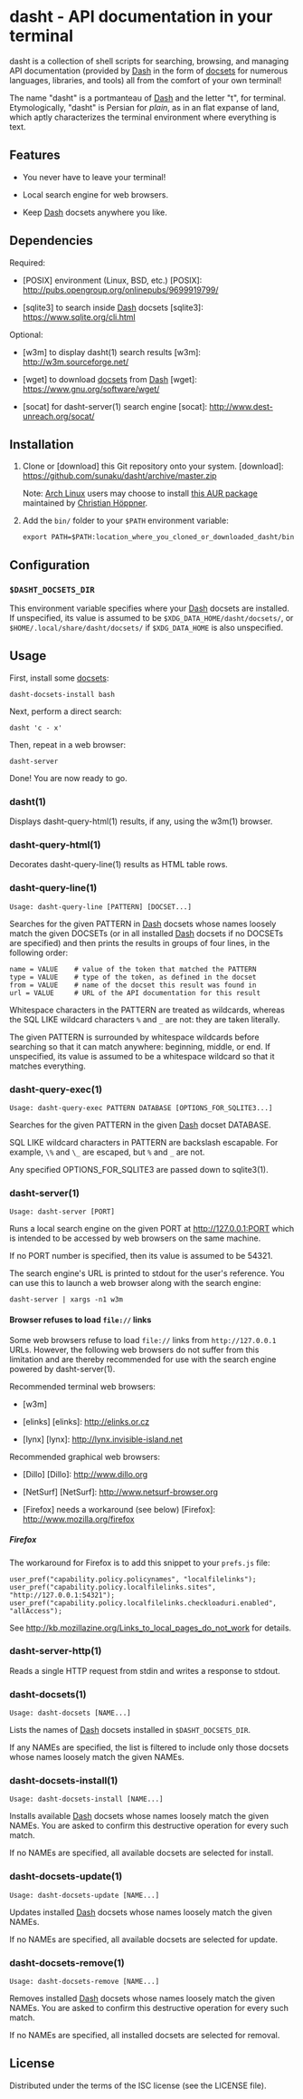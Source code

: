 # dasht - API documentation in your terminal

dasht is a collection of shell scripts for searching, browsing, and managing
API documentation (provided by [Dash] in the form of [docsets] for numerous
languages, libraries, and tools) all from the comfort of your own terminal!

The name "dasht" is a portmanteau of [Dash] and the letter "t", for terminal.
Etymologically, "dasht" is Persian for _plain_, as in an flat expanse of land,
which aptly characterizes the terminal environment where everything is text.

[Dash]: https://kapeli.com/dash
[docsets]: https://kapeli.com/docset_links

## Features

* You never have to leave your terminal!

* Local search engine for web browsers.

* Keep [Dash] docsets anywhere you like.

## Dependencies

Required:

* [POSIX] environment (Linux, BSD, etc.)
  [POSIX]: http://pubs.opengroup.org/onlinepubs/9699919799/

* [sqlite3] to search inside [Dash] docsets
  [sqlite3]: https://www.sqlite.org/cli.html

Optional:

* [w3m] to display dasht(1) search results
  [w3m]: http://w3m.sourceforge.net/

* [wget] to download [docsets] from [Dash]
  [wget]: https://www.gnu.org/software/wget/

* [socat] for dasht-server(1) search engine
  [socat]: http://www.dest-unreach.org/socat/

## Installation

1.  Clone or [download] this Git repository onto your system.
[download]: https://github.com/sunaku/dasht/archive/master.zip

    Note: [Arch Linux](https://www.archlinux.org) users may choose to install
    [this AUR package](https://aur.archlinux.org/packages/dasht-git/)
    maintained by [Christian Höppner](https://github.com/mkaito).

2.  Add the `bin/` folder to your `$PATH` environment variable:

        export PATH=$PATH:location_where_you_cloned_or_downloaded_dasht/bin

## Configuration

### `$DASHT_DOCSETS_DIR`

This environment variable specifies where your [Dash] docsets are installed.
If unspecified, its value is assumed to be `$XDG_DATA_HOME/dasht/docsets/`, or
`$HOME/.local/share/dasht/docsets/` if `$XDG_DATA_HOME` is also unspecified.

## Usage

First, install some [docsets]:

    dasht-docsets-install bash

Next, perform a direct search:

    dasht 'c - x'

Then, repeat in a web browser:

    dasht-server

Done! You are now ready to go.

### dasht(1)

Displays dasht-query-html(1) results, if any, using the w3m(1) browser.

### dasht-query-html(1)

Decorates dasht-query-line(1) results as HTML table rows.

### dasht-query-line(1)

    Usage: dasht-query-line [PATTERN] [DOCSET...]

Searches for the given PATTERN in [Dash] docsets whose names loosely match the
given DOCSETs (or in all installed [Dash] docsets if no DOCSETs are specified)
and then prints the results in groups of four lines, in the following order:

    name = VALUE    # value of the token that matched the PATTERN
    type = VALUE    # type of the token, as defined in the docset
    from = VALUE    # name of the docset this result was found in
    url = VALUE     # URL of the API documentation for this result

Whitespace characters in the PATTERN are treated as wildcards, whereas the
SQL LIKE wildcard characters `%` and `_` are not: they are taken literally.

The given PATTERN is surrounded by whitespace wildcards before searching so
that it can match anywhere: beginning, middle, or end.  If unspecified, its
value is assumed to be a whitespace wildcard so that it matches everything.

### dasht-query-exec(1)

    Usage: dasht-query-exec PATTERN DATABASE [OPTIONS_FOR_SQLITE3...]

Searches for the given PATTERN in the given [Dash] docset DATABASE.

SQL LIKE wildcard characters in PATTERN are backslash escapable.
For example, `\%` and `\_` are escaped, but `%` and `_` are not.

Any specified OPTIONS\_FOR\_SQLITE3 are passed down to sqlite3(1).

### dasht-server(1)

    Usage: dasht-server [PORT]

Runs a local search engine on the given PORT at http://127.0.0.1:PORT
which is intended to be accessed by web browsers on the same machine.

If no PORT number is specified, then its value is assumed to be 54321.

The search engine's URL is printed to stdout for the user's reference.
You can use this to launch a web browser along with the search engine:

    dasht-server | xargs -n1 w3m

#### Browser refuses to load `file://` links

Some web browsers refuse to load `file://` links from `http://127.0.0.1` URLs.
However, the following web browsers do not suffer from this limitation and are
thereby recommended for use with the search engine powered by dasht-server(1).

Recommended terminal web browsers:

* [w3m]

* [elinks]
  [elinks]: http://elinks.or.cz

* [lynx]
  [lynx]: http://lynx.invisible-island.net

Recommended graphical web browsers:

* [Dillo]
  [Dillo]: http://www.dillo.org

* [NetSurf]
  [NetSurf]: http://www.netsurf-browser.org

* [Firefox] needs a workaround (see below)
  [Firefox]: http://www.mozilla.org/firefox

##### Firefox

The workaround for Firefox is to add this snippet to your `prefs.js` file:

    user_pref("capability.policy.policynames", "localfilelinks");
    user_pref("capability.policy.localfilelinks.sites", "http://127.0.0.1:54321");
    user_pref("capability.policy.localfilelinks.checkloaduri.enabled", "allAccess");

See <http://kb.mozillazine.org/Links_to_local_pages_do_not_work> for details.

### dasht-server-http(1)

Reads a single HTTP request from stdin and writes a response to stdout.

### dasht-docsets(1)

    Usage: dasht-docsets [NAME...]

Lists the names of [Dash] docsets installed in `$DASHT_DOCSETS_DIR`.

If any NAMEs are specified, the list is filtered to include
only those docsets whose names loosely match the given NAMEs.

### dasht-docsets-install(1)

    Usage: dasht-docsets-install [NAME...]

Installs available [Dash] docsets whose names loosely match the given NAMEs.
You are asked to confirm this destructive operation for every such match.

If no NAMEs are specified, all available docsets are selected for install.

### dasht-docsets-update(1)

    Usage: dasht-docsets-update [NAME...]

Updates installed [Dash] docsets whose names loosely match the given NAMEs.

If no NAMEs are specified, all available docsets are selected for update.

### dasht-docsets-remove(1)

    Usage: dasht-docsets-remove [NAME...]

Removes installed [Dash] docsets whose names loosely match the given NAMEs.
You are asked to confirm this destructive operation for every such match.

If no NAMEs are specified, all installed docsets are selected for removal.

## License

Distributed under the terms of the ISC license (see the LICENSE file).
